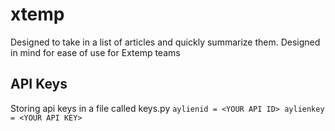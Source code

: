 # xtemp
Designed to take in a list of articles and quickly summarize them. Designed in mind for ease of use for Extemp teams

## API Keys
Storing api keys in a file called keys.py
`aylienid = <YOUR API ID>
aylienkey = <YOUR API KEY>`
